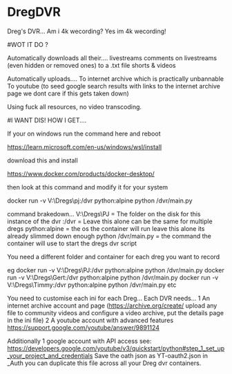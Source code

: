 # DregDVR
Dreg's DVR... Am i 4k wecording? Yes im 4k wecording!

#WOT IT DO ?

Automatically downloads all their....
	livestreams
	comments on livestreams (even hidden or removed ones) to a .txt file
	shorts & videos

Automatically uploads....
	To internet archive which is practically unbannable
	To youtube (to seed google search results with links to the internet archive page we dont care if this gets taken down)

Using fuck all resources, no video transcoding.

#I WANT DIS! HOW I GET....

If your on windows run the command here and reboot

https://learn.microsoft.com/en-us/windows/wsl/install

download this and install
 
https://www.docker.com/products/docker-desktop/

then look at this command and modify it for your system

docker run -v V:\Dregs\pj:/dvr python:alpine python /dvr/main.py

command brakedown...
V:\Dregs\PJ = The folder on the disk for this instance of the dvr
:/dvr = Leave this alone can be the same for multiple dregs
python:alpine = the os the container will run leave this alone its already slimmed down enough
python /dvr/main.py = the command the container will use to start the dregs dvr script

You need a different folder and container for each dreg you want to record

eg
docker run -v V:\Dregs\PJ:/dvr python:alpine python /dvr/main.py
docker run -v V:\Dregs\Gert:/dvr python:alpine python /dvr/main.py
docker run -v V:\Dregs\Timmy:/dvr python:alpine python /dvr/main.py
etc

You need to customise each ini for each Dreg...
	Each DVR needs...
		1 An internet archive account and page (https://archive.org/create/ upload any file to community videos and configure a video archive, put the details page in the ini file)
		2 A youtube account with advanced features https://support.google.com/youtube/answer/9891124

Additionally
1 google account with API access see: https://developers.google.com/youtube/v3/quickstart/python#step_1_set_up_your_project_and_credentials
Save the oath json as YT-oauth2.json in \_Auth you can duplicate this file across all your Dreg dvr containers.
